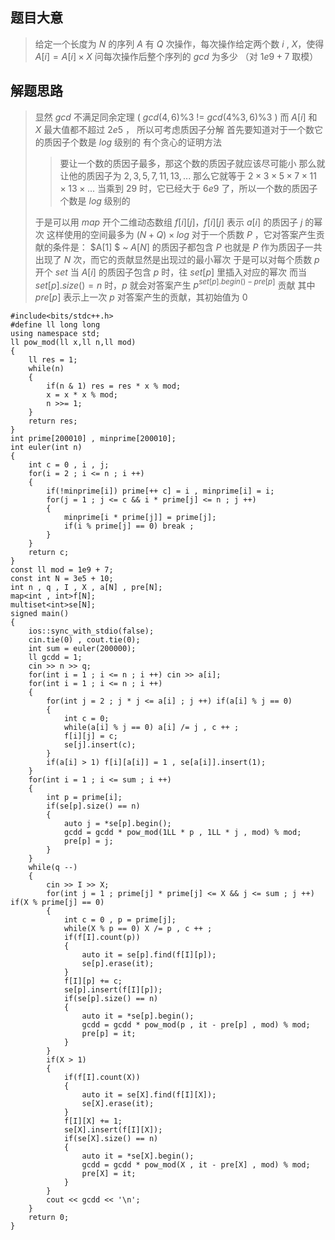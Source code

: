 ## 题目大意

>给定一个长度为 $N$ 的序列 $A$
>有 $Q$ 次操作，每次操作给定两个数 $i$ , $X$，使得 $A[i] = A[i] \times X$ 
>问每次操作后整个序列的 $gcd$ 为多少 （对 $1e9+7$ 取模）

## 解题思路

>显然 $gcd$ 不满足同余定理 ( $gcd(4,6) \% 3$ $!=$ $gcd(4\%3,6)\%3$ )
>而 $A[i]$ 和 $X$ 最大值都不超过 $2e5$ ， 所以可考虑质因子分解
>首先要知道对于一个数它的质因子个数是 $log$ 级别的
>有个贪心的证明方法
>
>>要让一个数的质因子最多，那这个数的质因子就应该尽可能小
>>那么就让他的质因子为 $2,3,5,7,11,13,...$
>>那么它就等于 $2 × 3 × 5 × 7 × 11 × 13 ×...$ 
>>当乘到 $29$ 时，它已经大于 $6e9$ 了，所以一个数的质因子个数是 $log$ 级别的
>
>于是可以用 $map$ 开个二维动态数组 $f[i][j]$，$f[i][j]$ 表示 $a[i]$ 的质因子 $j$ 的幂次
>这样使用的空间最多为 $(N + Q) × log$
>对于一个质数 $P$ ，它对答案产生贡献的条件是： $A[1] $ ~ $A[N]$ 的质因子都包含 $P$
>也就是 $P$ 作为质因子一共出现了 $N$ 次，而它的贡献显然是出现过的最小幂次
>于是可以对每个质数 $p$ 开个 $set$ 
>当 $A[i]$ 的质因子包含 $p$ 时，往 $set[p]$ 里插入对应的幂次
>而当 $set[p].size() =n$ 时，$p$ 就会对答案产生 $p^{set[p].begin() - pre[p]}$ 贡献 
>其中 $pre[p]$ 表示上一次 $p$ 对答案产生的贡献，其初始值为 $0$

```text
#include<bits/stdc++.h>
#define ll long long
using namespace std;
ll pow_mod(ll x,ll n,ll mod)
{
	ll res = 1;
	while(n)
	{
		if(n & 1) res = res * x % mod;
		x = x * x % mod;
		n >>= 1;
	}
	return res;
}
int prime[200010] , minprime[200010];
int euler(int n)
{
	int c = 0 , i , j;
	for(i = 2 ; i <= n ; i ++)
	{
		if(!minprime[i]) prime[++ c] = i , minprime[i] = i;
		for(j = 1 ; j <= c && i * prime[j] <= n ; j ++)
		{
			minprime[i * prime[j]] = prime[j];
			if(i % prime[j] == 0) break ;
		}
	}
	return c;
}
const ll mod = 1e9 + 7;
const int N = 3e5 + 10;
int n , q , I , X , a[N] , pre[N];
map<int , int>f[N];
multiset<int>se[N];
signed main()
{	
	ios::sync_with_stdio(false);
	cin.tie(0) , cout.tie(0);
	int sum = euler(200000);
	ll gcdd = 1;
	cin >> n >> q;
	for(int i = 1 ; i <= n ; i ++) cin >> a[i];
	for(int i = 1 ; i <= n ; i ++)
	{
		for(int j = 2 ; j * j <= a[i] ; j ++) if(a[i] % j == 0)
		{
			int c = 0;
			while(a[i] % j == 0) a[i] /= j , c ++ ;
			f[i][j] = c;
			se[j].insert(c);
		}
		if(a[i] > 1) f[i][a[i]] = 1 , se[a[i]].insert(1);
	}
	for(int i = 1 ; i <= sum ; i ++)
	{
		int p = prime[i];
		if(se[p].size() == n)
		{
			auto j = *se[p].begin();
			gcdd = gcdd * pow_mod(1LL * p , 1LL * j , mod) % mod;
			pre[p] = j;
		}
	}
	while(q --)
	{
		cin >> I >> X;
		for(int j = 1 ; prime[j] * prime[j] <= X && j <= sum ; j ++) if(X % prime[j] == 0)
		{
			int c = 0 , p = prime[j];
			while(X % p == 0) X /= p , c ++ ;
			if(f[I].count(p))
			{
				auto it = se[p].find(f[I][p]);
				se[p].erase(it);
			}
			f[I][p] += c;
			se[p].insert(f[I][p]);
			if(se[p].size() == n)
			{
				auto it = *se[p].begin();
				gcdd = gcdd * pow_mod(p , it - pre[p] , mod) % mod;
				pre[p] = it;
			}
		}
		if(X > 1)
		{
			if(f[I].count(X))
			{
				auto it = se[X].find(f[I][X]);
				se[X].erase(it);
			}		
			f[I][X] += 1;
			se[X].insert(f[I][X]);
			if(se[X].size() == n)
			{
				auto it = *se[X].begin();
				gcdd = gcdd * pow_mod(X , it - pre[X] , mod) % mod;
				pre[X] = it;
			}
		}
		cout << gcdd << '\n';
	}
	return 0;
}
```

